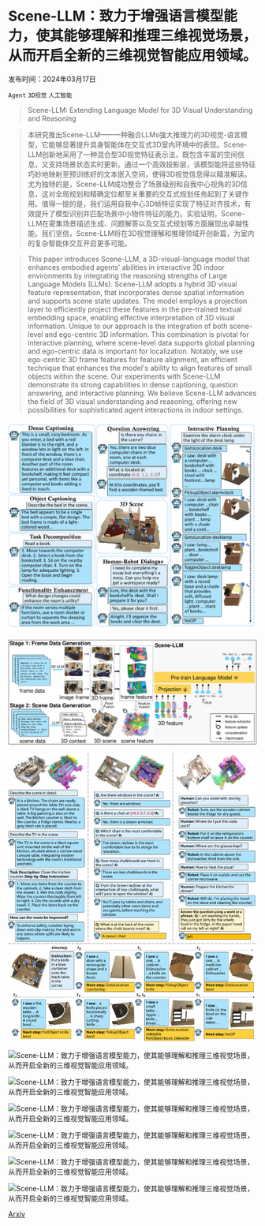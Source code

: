 # Scene-LLM：致力于增强语言模型能力，使其能够理解和推理三维视觉场景，从而开启全新的三维视觉智能应用领域。

发布时间：2024年03月17日

`Agent` `3D视觉` `人工智能`

> Scene-LLM: Extending Language Model for 3D Visual Understanding and Reasoning

> 本研究推出Scene-LLM——一种融合LLMs强大推理力的3D视觉-语言模型，它能够显著提升具身智能体在交互式3D室内环境中的表现。Scene-LLM创新地采用了一种混合型3D视觉特征表示法，既包含丰富的空间信息，又支持场景状态实时更新。通过一个高效投影层，该模型能将这些特征巧妙地映射至预训练好的文本嵌入空间，使得3D视觉信息得以精准解读。尤为独特的是，Scene-LLM成功整合了场景级别和自我中心视角的3D信息，这对全局规划和精确定位都至关重要的交互式规划任务起到了关键作用。值得一提的是，我们运用自我中心3D帧特征实现了特征对齐技术，有效提升了模型识别并匹配场景中小物件特征的能力。实验证明，Scene-LLM在密集场景描述生成、问题解答以及交互式规划等方面展现出卓越性能。我们坚信，Scene-LLM将在3D视觉理解和推理领域开创新篇，为室内的复杂智能体交互开启更多可能。

> This paper introduces Scene-LLM, a 3D-visual-language model that enhances embodied agents' abilities in interactive 3D indoor environments by integrating the reasoning strengths of Large Language Models (LLMs). Scene-LLM adopts a hybrid 3D visual feature representation, that incorporates dense spatial information and supports scene state updates. The model employs a projection layer to efficiently project these features in the pre-trained textual embedding space, enabling effective interpretation of 3D visual information. Unique to our approach is the integration of both scene-level and ego-centric 3D information. This combination is pivotal for interactive planning, where scene-level data supports global planning and ego-centric data is important for localization. Notably, we use ego-centric 3D frame features for feature alignment, an efficient technique that enhances the model's ability to align features of small objects within the scene. Our experiments with Scene-LLM demonstrate its strong capabilities in dense captioning, question answering, and interactive planning. We believe Scene-LLM advances the field of 3D visual understanding and reasoning, offering new possibilities for sophisticated agent interactions in indoor settings.

![Scene-LLM：致力于增强语言模型能力，使其能够理解和推理三维视觉场景，从而开启全新的三维视觉智能应用领域。](../../../paper_images/2403.11401/x1.png)

![Scene-LLM：致力于增强语言模型能力，使其能够理解和推理三维视觉场景，从而开启全新的三维视觉智能应用领域。](../../../paper_images/2403.11401/x2.png)

![Scene-LLM：致力于增强语言模型能力，使其能够理解和推理三维视觉场景，从而开启全新的三维视觉智能应用领域。](../../../paper_images/2403.11401/x3.png)

![Scene-LLM：致力于增强语言模型能力，使其能够理解和推理三维视觉场景，从而开启全新的三维视觉智能应用领域。](../../../paper_images/2403.11401/ds.png)

![Scene-LLM：致力于增强语言模型能力，使其能够理解和推理三维视觉场景，从而开启全新的三维视觉智能应用领域。](../../../paper_images/2403.11401/ds1.png)

![Scene-LLM：致力于增强语言模型能力，使其能够理解和推理三维视觉场景，从而开启全新的三维视觉智能应用领域。](../../../paper_images/2403.11401/ds3.png)

![Scene-LLM：致力于增强语言模型能力，使其能够理解和推理三维视觉场景，从而开启全新的三维视觉智能应用领域。](../../../paper_images/2403.11401/concept_count.png)

![Scene-LLM：致力于增强语言模型能力，使其能够理解和推理三维视觉场景，从而开启全新的三维视觉智能应用领域。](../../../paper_images/2403.11401/loss.png)

![Scene-LLM：致力于增强语言模型能力，使其能够理解和推理三维视觉场景，从而开启全新的三维视觉智能应用领域。](../../../paper_images/2403.11401/data_distribution.png)

[Arxiv](https://arxiv.org/abs/2403.11401)
